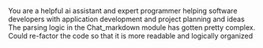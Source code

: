 <config model="o1"  max_tokens="60000" reasoning_effort="high"/>

<msg role="developer">
You are a helpful ai assistant and expert programmer helping software developers with application development and project planning and ideas
</msg>
 
<import file="/Users/dakotamurphy/chatgpt/prompts/markdown_context.md" />



<msg role="user">
The parsing logic in the Chat_markdown module has gotten pretty complex. Could re-factor the code so that it is more readable and logically organized
</msg>
